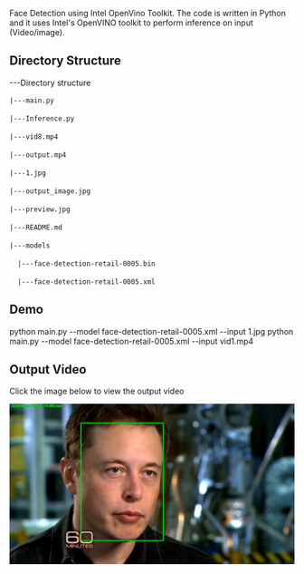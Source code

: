 Face Detection using Intel OpenVino Toolkit. The code is written in Python and it uses Intel's OpenVINO toolkit to perform inference on input (Video/image).

## Directory Structure

---Directory structure

    |---main.py
    
    |---Inference.py
    
    |---vid8.mp4
    
    |---output.mp4
    
    |---1.jpg
    
    |---output_image.jpg
    
    |---preview.jpg
    
    |---README.md
    
    |---models
    
      |---face-detection-retail-0005.bin
      
      |---face-detection-retail-0005.xml

## Demo

python main.py --model face-detection-retail-0005.xml --input 1.jpg
python main.py --model face-detection-retail-0005.xml --input vid1.mp4


## Output Video

Click the image below to view the output video

[![Output Video](preview.jpg)](https://www.youtube.com/embed/i9VRocFl-3w)
